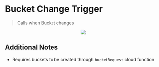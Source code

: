 # Bucket Change Trigger

> Calls when Bucket changes

<p align="center">
  <a href="https://github.com/luan-asym/gcp-test-playground/actions/workflows/deploy-onbucketchange.pubsub.yml">
    <img src="https://github.com/luan-asym/gcp-test-playground/actions/workflows/deploy-onbucketchange.pubsub.yml/badge.svg">
  </a>
</p>

## Additional Notes

- Requires buckets to be created through `bucketRequest` cloud function
